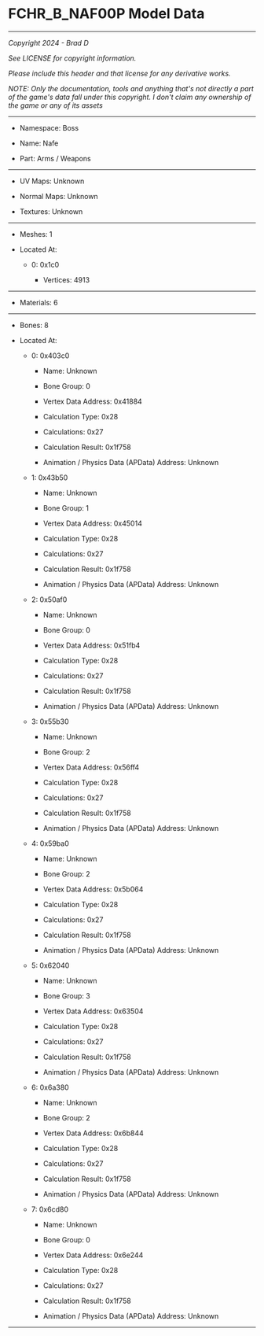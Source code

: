 # FCHR_B_NAF00P Model Data

---

*Copyright 2024 - Brad D*

*See LICENSE for copyright information.*

*Please include this header and that license for any derivative works.*

*NOTE: Only the documentation, tools and anything that's not directly a part of the game's data fall under this copyright. I don't claim any ownership of the game or any of its assets*

---

* Namespace: Boss

* Name: Nafe

* Part: Arms / Weapons

---

* UV Maps: Unknown

* Normal Maps: Unknown

* Textures: Unknown

---

* Meshes: 1

* Located At:

  * 0: 0x1c0

    * Vertices: 4913

---

* Materials: 6

---

* Bones: 8

* Located At:

  * 0: 0x403c0

    * Name: Unknown

    * Bone Group: 0

    * Vertex Data Address: 0x41884

    * Calculation Type: 0x28

    * Calculations: 0x27

    * Calculation Result: 0x1f758

    * Animation / Physics Data (APData) Address: Unknown

  * 1: 0x43b50

    * Name: Unknown

    * Bone Group: 1

    * Vertex Data Address: 0x45014

    * Calculation Type: 0x28

    * Calculations: 0x27

    * Calculation Result: 0x1f758

    * Animation / Physics Data (APData) Address: Unknown

  * 2: 0x50af0

    * Name: Unknown

    * Bone Group: 0

    * Vertex Data Address: 0x51fb4

    * Calculation Type: 0x28

    * Calculations: 0x27

    * Calculation Result: 0x1f758

    * Animation / Physics Data (APData) Address: Unknown

  * 3: 0x55b30

    * Name: Unknown

    * Bone Group: 2

    * Vertex Data Address: 0x56ff4

    * Calculation Type: 0x28

    * Calculations: 0x27

    * Calculation Result: 0x1f758

    * Animation / Physics Data (APData) Address: Unknown

  * 4: 0x59ba0

    * Name: Unknown

    * Bone Group: 2

    * Vertex Data Address: 0x5b064

    * Calculation Type: 0x28

    * Calculations: 0x27

    * Calculation Result: 0x1f758

    * Animation / Physics Data (APData) Address: Unknown

  * 5: 0x62040

    * Name: Unknown

    * Bone Group: 3

    * Vertex Data Address: 0x63504

    * Calculation Type: 0x28

    * Calculations: 0x27

    * Calculation Result: 0x1f758

    * Animation / Physics Data (APData) Address: Unknown

  * 6: 0x6a380

    * Name: Unknown

    * Bone Group: 2

    * Vertex Data Address: 0x6b844

    * Calculation Type: 0x28

    * Calculations: 0x27

    * Calculation Result: 0x1f758

    * Animation / Physics Data (APData) Address: Unknown

  * 7: 0x6cd80

    * Name: Unknown

    * Bone Group: 0

    * Vertex Data Address: 0x6e244

    * Calculation Type: 0x28

    * Calculations: 0x27

    * Calculation Result: 0x1f758

    * Animation / Physics Data (APData) Address: Unknown

---

